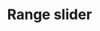 ---
layout: pattern
categories: [patterns, range-slider]
title: Range slider
type: [sub-nav-item]
permalink: /patterns/range-slider/
overview: Lorem ipsum dolor sit amet, consectetur adipiscing elit, sed do eiusmod tempor incididunt ut labore et dolore magna aliqua. Interdum velit euismod in pellentesque. 
description: |
    
usa-link: "https://designsystem.digital.gov/components/range-slider/"
specification: |
#spec:
label: Range slider
min: 0
max: 100
step: 10
value: 40
yml: |
  
  label: Range slider
  min: 0
  max: 100
  step: 10
  value: 40

jekyll: |

  "{% include patterns/range-slider/range-slider.md %}"

### Paths to view design and code... 
## designimg: can be used to show an image of the design until a coded version can be created. The htmlpath & csspath should be located in the pattens folder. Read more about creating coded components in /docs/creating-patterns 
# designimg: 

htmlpath: patterns/range-slider/range-slider.md
csspath: patterns/range-slider/index.scss
---